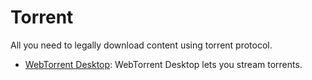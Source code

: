 # Torrent

All you need to legally download content using torrent protocol.

* [WebTorrent Desktop](https://webtorrent.io/desktop): WebTorrent Desktop lets you stream torrents.
